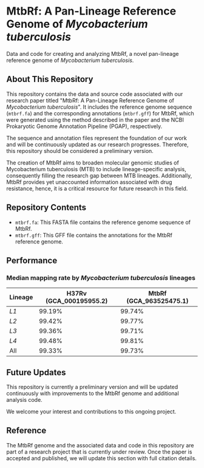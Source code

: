 # MtbRf: A Pan-Lineage Reference Genome of _Mycobacterium tuberculosis_

Data and code for creating and analyzing MtbRf, a novel pan-lineage reference genome of _Mycobacterium tuberculosis_.

## About This Repository
This repository contains the data and source code associated with our research paper titled "MtbRf: A Pan-Lineage Reference Genome of _Mycobacterium tuberculosis_". It includes the reference genome sequence (`mtbrf.fa`) and the corresponding annotations (`mtbrf.gff`) for MtbRf, which were generated using the method described in the paper and the NCBI Prokaryotic Genome Annotation Pipeline (PGAP), respectively.

The sequence and annotation files represent the foundation of our work and will be continuously updated as our research progresses. Therefore, this repository should be considered a preliminary version.

The creation of MtbRf aims to broaden molecular genomic studies of Mycobacterium tuberculosis (MTB) to include lineage-specific analysis, consequently filling the research gap between MTB lineages. Additionally, MtbRf provides yet unaccounted information associated with drug resistance, hence, it is a critical resource for future research in this field.

## Repository Contents
- `mtbrf.fa`: This FASTA file contains the reference genome sequence of MtbRf.
- `mtbrf.gff`: This GFF file contains the annotations for the MtbRf reference genome.

## Performance
### Median mapping rate by *Mycobacterium tuberculosis* lineages
| **Lineage** | **H37Rv (GCA_000195955.2)** | **MtbRf (GCA_963525475.1)** |
|-------------|---------------------------|-------------|
| _L1_        | 99.19%                    | 99.74%      |
| _L2_        | 99.42%                    | 99.77%      |
| _L3_        | 99.36%                    | 99.71%      |
| _L4_        | 99.48%                    | 99.81%      |
| All         | 99.33%                    | 99.73%      |

## Future Updates
This repository is currently a preliminary version and will be updated continuously with improvements to the MtbRf genome and additional analysis code.

We welcome your interest and contributions to this ongoing project.

## Reference
The MtbRf genome and the associated data and code in this repository are part of a research project that is currently under review. Once the paper is accepted and published, we will update this section with full citation details.
